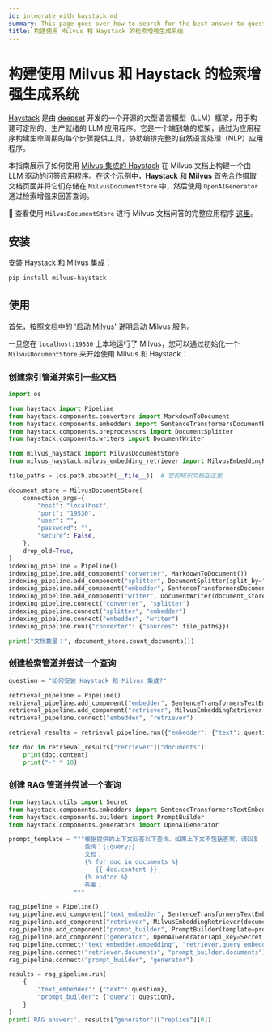 ```yaml
---
id: integrate_with_haystack.md
summary: This page goes over how to search for the best answer to questions using Milvus as the Vector Database and Haystack as the LLM framework.
title: 构建使用 Milvus 和 Haystack 的检索增强生成系统
---
```


# 构建使用 Milvus 和 Haystack 的检索增强生成系统

[Haystack](https://github.com/deepset-ai/haystack) 是由 [deepset](https://www.deepset.ai/) 开发的一个开源的大型语言模型（LLM）框架，用于构建可定制的、生产就绪的 LLM 应用程序。它是一个端到端的框架，通过为应用程序构建生命周期的每个步骤提供工具，协助编排完整的自然语言处理（NLP）应用程序。

本指南展示了如何使用 [Milvus 集成的 Haystack](https://haystack.deepset.ai/integrations/milvus-document-store) 在 Milvus 文档上构建一个由 LLM 驱动的问答应用程序。在这个示例中，**Haystack** 和 **Milvus** 首先合作摄取文档页面并将它们存储在 `MilvusDocumentStore` 中，然后使用 `OpenAIGenerator` 通过检索增强来回答查询。

🚀 查看使用 `MilvusDocumentStore` 进行 Milvus 文档问答的完整应用程序 [这里](https://github.com/TuanaCelik/milvus-documentation-qa/tree/main)。

## 安装

安装 Haystack 和 Milvus 集成：

```bash
pip install milvus-haystack
```

## 使用

首先，按照文档中的 '[启动 Milvus](https://milvus.io/docs/install_standalone-docker.md#Start-Milvus)' 说明启动 Milvus 服务。

一旦您在 `localhost:19530` 上本地运行了 Milvus，您可以通过初始化一个 `MilvusDocumentStore` 来开始使用 Milvus 和 Haystack：

### 创建索引管道并索引一些文档

```python
import os

from haystack import Pipeline
from haystack.components.converters import MarkdownToDocument
from haystack.components.embedders import SentenceTransformersDocumentEmbedder, SentenceTransformersTextEmbedder
from haystack.components.preprocessors import DocumentSplitter
from haystack.components.writers import DocumentWriter

from milvus_haystack import MilvusDocumentStore
from milvus_haystack.milvus_embedding_retriever import MilvusEmbeddingRetriever

file_paths = [os.path.abspath(__file__)]  # 您的知识文档在这里

document_store = MilvusDocumentStore(
    connection_args={
        "host": "localhost",
        "port": "19530",
        "user": "",
        "password": "",
        "secure": False,
    },
    drop_old=True,
)
indexing_pipeline = Pipeline()
indexing_pipeline.add_component("converter", MarkdownToDocument())
indexing_pipeline.add_component("splitter", DocumentSplitter(split_by="sentence", split_length=2))
indexing_pipeline.add_component("embedder", SentenceTransformersDocumentEmbedder())
indexing_pipeline.add_component("writer", DocumentWriter(document_store))
indexing_pipeline.connect("converter", "splitter")
indexing_pipeline.connect("splitter", "embedder")
indexing_pipeline.connect("embedder", "writer")
indexing_pipeline.run({"converter": {"sources": file_paths}})

print("文档数量：", document_store.count_documents())
```

### 创建检索管道并尝试一个查询

```python
question = "如何安装 Haystack 和 Milvus 集成?"

retrieval_pipeline = Pipeline()
retrieval_pipeline.add_component("embedder", SentenceTransformersTextEmbedder())
retrieval_pipeline.add_component("retriever", MilvusEmbeddingRetriever(document_store=document_store, top_k=3))
retrieval_pipeline.connect("embedder", "retriever")

retrieval_results = retrieval_pipeline.run({"embedder": {"text": question}})

for doc in retrieval_results["retriever"]["documents"]:
    print(doc.content)
    print("-" * 10)
```

### 创建 RAG 管道并尝试一个查询

```python
from haystack.utils import Secret
from haystack.components.embedders import SentenceTransformersTextEmbedder
from haystack.components.builders import PromptBuilder
from haystack.components.generators import OpenAIGenerator

prompt_template = """根据提供的上下文回答以下查询。如果上下文不包括答案，请回复 'I don't know'。
                     查询：{{query}}
                     文档：
                     {% for doc in documents %}
                        {{ doc.content }}
                     {% endfor %}
                     答案：
                  """

rag_pipeline = Pipeline()
rag_pipeline.add_component("text_embedder", SentenceTransformersTextEmbedder())
rag_pipeline.add_component("retriever", MilvusEmbeddingRetriever(document_store=document_store, top_k=3))
rag_pipeline.add_component("prompt_builder", PromptBuilder(template=prompt_template))
rag_pipeline.add_component("generator", OpenAIGenerator(api_key=Secret.from_token(os.getenv("OPENAI_API_KEY")),generation_kwargs={"temperature": 0}))
rag_pipeline.connect("text_embedder.embedding", "retriever.query_embedding")
rag_pipeline.connect("retriever.documents", "prompt_builder.documents")
rag_pipeline.connect("prompt_builder", "generator")

results = rag_pipeline.run(
    {
        "text_embedder": {"text": question},
        "prompt_builder": {"query": question},
    }
)
print('RAG answer:', results["generator"]["replies"][0])
```
